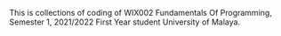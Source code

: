 This is collections of coding of WIX002 Fundamentals Of Programming, Semester 1, 2021/2022 
First Year student University of Malaya.
